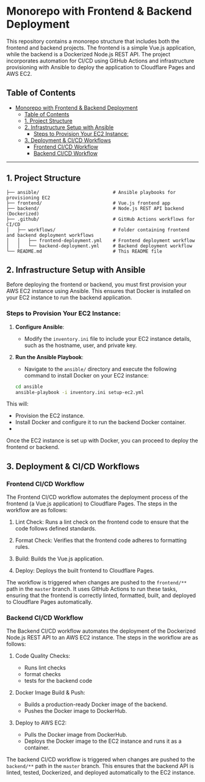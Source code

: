 # Monorepo with Frontend & Backend Deployment

This repository contains a monorepo structure that includes both the frontend and backend projects. The frontend is a simple Vue.js application, while the backend is a Dockerized Node.js REST API. The project incorporates automation for CI/CD using GitHub Actions and infrastructure provisioning with Ansible to deploy the application to Cloudflare Pages and AWS EC2.

## Table of Contents
- [Monorepo with Frontend \& Backend Deployment](#monorepo-with-frontend--backend-deployment)
  - [Table of Contents](#table-of-contents)
  - [1. Project Structure](#1-project-structure)
  - [2. Infrastructure Setup with Ansible](#2-infrastructure-setup-with-ansible)
    - [Steps to Provision Your EC2 Instance:](#steps-to-provision-your-ec2-instance)
  - [3. Deployment \& CI/CD Workflows](#3-deployment--cicd-workflows)
    - [Frontend CI/CD Workflow](#frontend-cicd-workflow)
    - [Backend CI/CD Workflow](#backend-cicd-workflow)

---

## 1. Project Structure

```
├── ansible/                           # Ansible playbooks for provisioning EC2
├── frontend/                          # Vue.js frontend app
├── backend/                           # Node.js REST API backend (Dockerized)
├── .github/                           # GitHub Actions workflows for CI/CD
│   ├── workflows/                     # Folder containing frontend and backend deployment workflows
│   │   ├── frontend-deployment.yml    # Frontend deployment workflow
│   │   └── backend-deployment.yml     # Backend deployment workflow
└── README.md                          # This README file
```

## 2. Infrastructure Setup with Ansible

Before deploying the frontend or backend, you must first provision your AWS EC2 instance using Ansible. This ensures that Docker is installed on your EC2 instance to run the backend application.

### Steps to Provision Your EC2 Instance:

1. **Configure Ansible**:
   - Modify the `inventory.ini` file to include your EC2 instance details, such as the hostname, user, and private key.

2. **Run the Ansible Playbook**:
   - Navigate to the `ansible/` directory and execute the following command to install Docker on your EC2 instance:
   
   ```bash
   cd ansible
   ansible-playbook -i inventory.ini setup-ec2.yml
   ```

This will:
- Provision the EC2 instance.
- Install Docker and configure it to run the backend Docker container.
- 
Once the EC2 instance is set up with Docker, you can proceed to deploy the frontend or backend.

## 3. Deployment & CI/CD Workflows

### Frontend CI/CD Workflow
The Frontend CI/CD workflow automates the deployment process of the frontend (a Vue.js application) to Cloudflare Pages. The steps in the workflow are as follows:

1. Lint Check: Runs a lint check on the frontend code to ensure that the code follows defined standards.

2. Format Check: Verifies that the frontend code adheres to formatting rules.

3. Build: Builds the Vue.js application.

4. Deploy: Deploys the built frontend to Cloudflare Pages.

The workflow is triggered when changes are pushed to the `frontend/**` path in the `master` branch. It uses GitHub Actions to run these tasks, ensuring that the frontend is correctly linted, formatted, built, and deployed to Cloudflare Pages automatically.

### Backend CI/CD Workflow
The Backend CI/CD workflow automates the deployment of the Dockerized Node.js REST API to an AWS EC2 instance. The steps in the workflow are as follows:

1. Code Quality Checks:

   - Runs lint checks
   - format checks
   - tests for the backend code

2. Docker Image Build & Push:

    - Builds a production-ready Docker image of the backend.
    - Pushes the Docker image to DockerHub.

3. Deploy to AWS EC2:

    - Pulls the Docker image from DockerHub.
    - Deploys the Docker image to the EC2 instance and runs it as a container.

The backend CI/CD workflow is triggered when changes are pushed to the `backend/**` path in the `master` branch. This ensures that the backend API is linted, tested, Dockerized, and deployed automatically to the EC2 instance.

